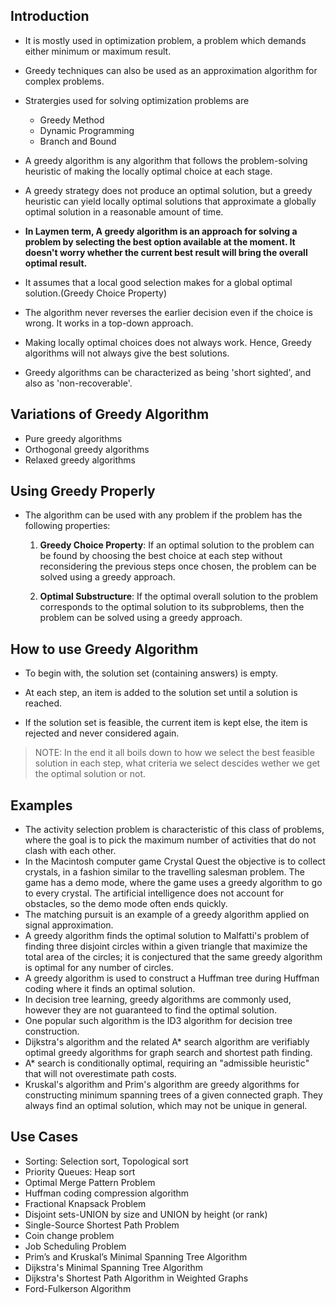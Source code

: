 ## Introduction

- It is mostly used in optimization problem, a problem which demands either minimum or maximum result.

- Greedy techniques can also be used as an approximation algorithm for complex problems.

- Stratergies used for solving optimization problems are

  - Greedy Method
  - Dynamic Programming
  - Branch and Bound

- A greedy algorithm is any algorithm that follows the problem-solving heuristic of making the locally optimal choice at each stage.

- A greedy strategy does not produce an optimal solution, but a greedy heuristic can yield locally optimal solutions that approximate a globally optimal solution in a reasonable amount of time.

- **In Laymen term, A greedy algorithm is an approach for solving a problem by selecting the best option available at the moment. It doesn't worry whether the current best result will bring the overall optimal result.**

- It assumes that a local good selection makes for a global optimal solution.(Greedy Choice Property)

- The algorithm never reverses the earlier decision even if the choice is wrong. It works in a top-down approach.

- Making locally optimal choices does not always work. Hence, Greedy algorithms will not always give the best solutions.

- Greedy algorithms can be characterized as being 'short sighted', and also as 'non-recoverable'.

## Variations of Greedy Algorithm

- Pure greedy algorithms
- Orthogonal greedy algorithms
- Relaxed greedy algorithms

## Using Greedy Properly

- The algorithm can be used with any problem if the problem has the following properties:

  1. **Greedy Choice Property**: If an optimal solution to the problem can be found by choosing the best choice at each step without reconsidering the previous steps once chosen, the problem can be solved using a greedy approach.

  2. **Optimal Substructure**: If the optimal overall solution to the problem corresponds to the optimal solution to its subproblems, then the problem can be solved using a greedy approach.

## How to use Greedy Algorithm

- To begin with, the solution set (containing answers) is empty.

- At each step, an item is added to the solution set until a solution is reached.

- If the solution set is feasible, the current item is kept else, the item is rejected and never considered again.

> NOTE: In the end it all boils down to how we select the best feasible solution in each step, what criteria we select descides wether we get the optimal solution or not.

## Examples

- The activity selection problem is characteristic of this class of problems, where the goal is to pick the maximum number of activities that do not clash with each other.
- In the Macintosh computer game Crystal Quest the objective is to collect crystals, in a fashion similar to the travelling salesman problem. The game has a demo mode, where the game uses a greedy algorithm to go to every crystal. The artificial intelligence does not account for obstacles, so the demo mode often ends quickly.
- The matching pursuit is an example of a greedy algorithm applied on signal approximation.
- A greedy algorithm finds the optimal solution to Malfatti's problem of finding three disjoint circles within a given triangle that maximize the total area of the circles; it is conjectured that the same greedy algorithm is optimal for any number of circles.
- A greedy algorithm is used to construct a Huffman tree during Huffman coding where it finds an optimal solution.
- In decision tree learning, greedy algorithms are commonly used, however they are not guaranteed to find the optimal solution.
- One popular such algorithm is the ID3 algorithm for decision tree construction.
- Dijkstra's algorithm and the related A\* search algorithm are verifiably optimal greedy algorithms for graph search and shortest path finding.
- A\* search is conditionally optimal, requiring an "admissible heuristic" that will not overestimate path costs.
- Kruskal's algorithm and Prim's algorithm are greedy algorithms for constructing minimum spanning trees of a given connected graph. They always find an optimal solution, which may not be unique in general.

## Use Cases

- Sorting: Selection sort, Topological sort
- Priority Queues: Heap sort
- Optimal Merge Pattern Problem
- Huffman coding compression algorithm
- Fractional Knapsack Problem
- Disjoint sets-UNION by size and UNION by height (or rank)
- Single-Source Shortest Path Problem
- Coin change problem
- Job Scheduling Problem
- Prim’s and Kruskal’s Minimal Spanning Tree Algorithm
- Dijkstra's Minimal Spanning Tree Algorithm
- Dijkstra's Shortest Path Algorithm in Weighted Graphs
- Ford-Fulkerson Algorithm
